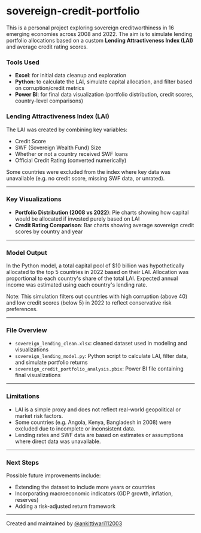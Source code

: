 # sovereign-credit-portfolio

This is a personal project exploring sovereign creditworthiness in 16 emerging economies across 2008 and 2022. The aim is to simulate lending portfolio allocations based on a custom **Lending Attractiveness Index (LAI)** and average credit rating scores.

### Tools Used
- **Excel**: for initial data cleanup and exploration  
- **Python**: to calculate the LAI, simulate capital allocation, and filter based on corruption/credit metrics  
- **Power BI**: for final data visualization (portfolio distribution, credit scores, country-level comparisons)

### Lending Attractiveness Index (LAI)
The LAI was created by combining key variables:
- Credit Score
- SWF (Sovereign Wealth Fund) Size
- Whether or not a country received SWF loans
- Official Credit Rating (converted numerically)

Some countries were excluded from the index where key data was unavailable (e.g. no credit score, missing SWF data, or unrated).

---

### Key Visualizations
- **Portfolio Distribution (2008 vs 2022)**: Pie charts showing how capital would be allocated if invested purely based on LAI  
- **Credit Rating Comparison**: Bar charts showing average sovereign credit scores by country and year

---

### Model Output
In the Python model, a total capital pool of $10 billion was hypothetically allocated to the top 5 countries in 2022 based on their LAI. Allocation was proportional to each country's share of the total LAI. Expected annual income was estimated using each country's lending rate.

Note: This simulation filters out countries with high corruption (above 40) and low credit scores (below 5) in 2022 to reflect conservative risk preferences.

---

### File Overview
- `sovereign_lending_clean.xlsx`: cleaned dataset used in modeling and visualizations  
- `sovereign_lending_model.py`: Python script to calculate LAI, filter data, and simulate portfolio returns  
- `sovereign_credit_portfolio_analysis.pbix`: Power BI file containing final visualizations

---

### Limitations
- LAI is a simple proxy and does not reflect real-world geopolitical or market risk factors.
- Some countries (e.g. Angola, Kenya, Bangladesh in 2008) were excluded due to incomplete or inconsistent data.
- Lending rates and SWF data are based on estimates or assumptions where direct data was unavailable.

---

### Next Steps
Possible future improvements include:
- Extending the dataset to include more years or countries
- Incorporating macroeconomic indicators (GDP growth, inflation, reserves)
- Adding a risk-adjusted return framework

---

Created and maintained by [@ankittiwari112003](https://github.com/ankittiwari112003)
